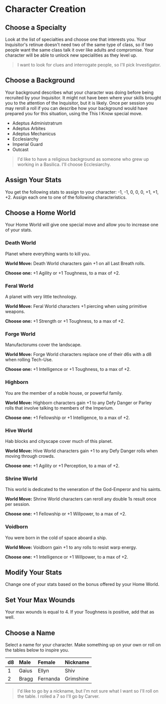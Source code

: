 # Character Creation

## Choose a Specialty

Look at the list of specialties and choose one that interests you. Your Inquisitor's retinue doesn't need two of the same type of class, so if two people want the same class talk it over like adults and compromise. Your character will be able to unlock new specialities as they level up.

> I want to look for clues and interrogate people, so I'll pick Investigator.

## Choose a Background

Your background describes what your character was doing before being recruited by your Inquisitor. It might not have been where your skills brought you to the attention of the Inquisitor, but it is likely. Once per session you may reroll a roll if you can describe how your background would have prepared you for this situation, using the This I Know special move.

*   Adeptus Administratrum
*   Adeptus Arbites
*   Adeptus Mechanicus
*   Ecclesiarchy
*   Imperial Guard
*   Outcast

> I'd like to have a religious background as someone who grew up working in a Basilica. I'll choose Ecclesiarchy.

## Assign Your Stats

You get the following stats to assign to your character: -1, -1, 0, 0, 0, +1, +1, +2\. Assign each one to one of the following characteristics.

## Choose a Home World

Your Home World will give one special move and allow you to increase one of your stats.

### Death World

Planet where everything wants to kill you.

**World Move:** Death World characters gain +1 on all Last Breath rolls.

**Choose one:** +1 Agility or +1 Toughness, to a max of +2.

### Feral World

A planet with very little technology.

**World Move:** Feral World characters +1 piercing when using primitive weapons.

**Choose one:** +1 Strength or +1 Toughness, to a max of +2.

### Forge World

Manufactorums cover the landscape.

**World Move:** Forge World characters replace one of their d6s with a d8 when rolling Tech-Use.

**Choose one:** +1 Intelligence or +1 Toughness, to a max of +2.

### Highborn

You are the member of a noble house, or powerful family.

**World Move:** Highborn characters gain +1 to any Defy Danger or Parley rolls that involve talking to members of the Imperium.

**Choose one:** +1 Fellowship or +1 Intelligence, to a max of +2.

### Hive World

Hab blocks and cityscape cover much of this planet.

**World Move:** Hive World characters gain +1 to any Defy Danger rolls when moving through crowds.

**Choose one:** +1 Agility or +1 Perception, to a max of +2.

### Shrine World

This world is dedicated to the veneration of the God-Emperor and his saints.

**World Move:** Shrine World characters can reroll any double 1s result once per session.

**Choose one:** +1 Fellowship or +1 Willpower, to a max of +2.

### Voidborn

You were born in the cold of space aboard a ship.

**World Move:** Voidborn gain +1 to any rolls to resist warp energy.

**Choose one:** +1 Intelligence or +1 Willpower, to a max of +2.

## Modify Your Stats

Change one of your stats based on the bonus offered by your Home World.

## Set Your Max Wounds

Your max wounds is equal to 4\. If your Toughness is positive, add that as well.

## Choose a Name

Select a name for your character. Make something up on your own or roll on the tables below to inspire you.

<table class="table table-striped">

<thead>

<tr>

<th align="left">d8</th>

<th align="left">Male</th>

<th align="left">Female</th>

<th align="left">Nickname</th>

</tr>

</thead>

<tbody>

<tr>

<td>1</td>

<td>Gaius</td>

<td>Ellyn</td>

<td>Shiv</td>

</tr>

<tr>

<td>2</td>

<td>Bragg</td>

<td>Fernanda</td>

<td>Grimshine</td>

</tr>

</tbody>

</table>

> I'd like to go by a nickname, but I'm not sure what I want so I'll roll on the table. I rolled a 7 so I'll go by Carver.